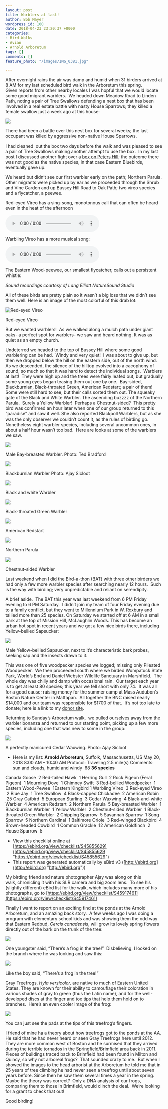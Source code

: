 ```yaml
---
layout: post
title: Warblers at last!
author: Bob Mayer
wordpress_id: 100
date: 2018-04-23 23:20:37 +0000
categories:
- Bird Walks
- Avian
- Arnold Arboretum
tags: []
comments: []
feature_photo: "/images/IMG_0381.jpg"

---
```

After overnight rains the air was damp and humid when 31 birders arrived at 8 AM for my last scheduled bird walk in the Arboretum this spring.  Given reports from other nearby locales I was hopful that we would locate some good migrant warblers.  We headed down Meadow Road to Linden Path, noting a pair of Tree Swallows defending a nest box that has been involved in a real estate battle with nasty House Sparrows; they killed a female swallow just a week ago at this house:

![](/images/2018/11/P1020388.jpg)

There had been a battle over this nest box for several weeks; the last occupant was killed by aggressive non-native House Sparrows.

I had cleaned  out the box two days before the walk and was pleased to see a pair of Tree Swallows making another attempt to use the box.  In my last post I discussed another fight over a [box on Peters Hill](/smore-spring-walks-with-avian-migration-in-full-swing/); the outcome there was not good as the native species, in that case Eastern Bluebirds, eventually gave up.

We heard but didn’t see our first warbler early on the path; Northern Parula.  Other migrants were picked up by ear as we proceeded through the Shrub and Vine Garden and up Bussey Hill Road to Oak Path; two vireo species and a flycatcher, a peewee.

Red-eyed Vireo has a sing-song, monotonous call that can often be heard even in the heat of the afternoon

<audio controls src="/media/Red-eyed_Vireo_1.mp3"></audio>

Warbling Vireo has a more musical song:

<audio controls src="/media/2015/05/Warlbing-Vireo.mp3"></audio>

The Eastern Wood-peewee, our smallest flycatcher, calls out a persistent whistle:

_Sound recordings courtesy of Lang Elliott NatureSound Studio_

All of these birds are pretty plain so it wasn’t a big loss that we didn’t see them well. Here is an image of the most colorful of this drab lot:

![Red-eyed Vireo](/images/2018/11/P1010954-1688x1200.jpg "Red-Eyed Vireo")

Red-eyed Vireo

But we wanted warblers!  As we walked along a mulch path under giant oaks- a perfect spot for warblers- we saw and heard nothing. It was as quiet as an empty church.

Undeterred we headed to the top of Bussey Hill where some good warblering can be had.  Windy and very quiet!  I was about to give up, but then we dropped below the hill on the eastern side, out of the north wind.  As we descended, the silence of the hilltop evolved into a cacophony of sound; so much so that it was hard to detect the individual songs.  Warblers at last!  They were high up and the trees were fairly leafed out, but gradually some young eyes began teasing them out one by one.  Bay-sided, Blackburnian, Black-throated Green, American Redstart; a pair of them!  Some were still hard to see, but their calls sorted them out. The squeaky gate of the Black and White Warbler. The ascending buzzzz of the Northern Parula.  Surely a Yellow Warbler!  Perhaps a Chestnut-sided?  This pretty bird was confirmed an hour later when one of our group returned to this “paradise” and saw it well. She also reported Blackpoll Warblers, but as she was the only observer we couldn’t count it, as the rules of birding go.  Nonetheless eight warbler species, including several uncommon ones, in about a half hour wasn’t too bad.  Here are looks at some of the warblers we saw.

![](/images/2017/05/Bay-breasted-Warbler-Ted-Bradford.jpg)

Male Bay-breasted Warbler. Photo: Ted Bradford

![](/images/101455011-1.jpg)

Blackburnian Warbler Photo: Ajay Sicloot

![](/images/P1020265.jpg)

Black and white Warbler

![](/images/P1010002_2.jpg)

Black-throated Green Warbler

![](/images/P1050239-1.jpg)

American Redstart

![](/images/2018/11/P1050177.jpg)

Northern Parula

![](/images/P1020287-2.jpg)

Chestnut-sided Warbler

Last weekend when I did the Bird-a-thon (BAT) with three other birders we had only a few more warbler species after searching nearly 12 hours.  Such is the way with birding; very unpredictable and reliant on serendipity.

A brief aside.  The BAT this year was last weekend from 6 PM Friday evening to 6 PM Saturday.  I didn’t join my team of four Friday evening due to a family conflict, but they went to Millennium Park in W. Roxbury and tallied more than 25 species. On Saturday we started off at 6 AM in a small park at the top of Mission Hill, McLaughlin Woods. This has become an urban hot spot in recent years and we got a few nice birds there, including Yellow-bellied Sapsucker:

![](/images/P1000348.jpg)

Male Yellow-bellied Sapsucker, next to it’s characteristic bark probes, seeking sap and the insects drawn to it.

This was one of five woodpecker species we logged; missing only Pileated Woodpecker.  We then proceeded south where we birded Wompatuck State Park, World’s End and Daniel Webster Wildlife Sanctuary in Marshfield.  The whole day was chilly and damp with occasional rain.  Our target each year is to get at least 80 species; this year we fell short with only 74.  It was all for a good cause; raising money for the summer camp at Mass Audubon’s Boston Nature Center in Mattapan.  All together the BNC raised nearly $14,000 and our team was responsible for $1700 of that.  It’s not too late to donate; here is a link to my [donor site](https://goo.gl/fuocvG).

Returning to Sunday’s Arboretum walk,  we pulled ourselves away from the warbler bonanza and returned to our starting point, picking up a few more species, including one that was new to some in the group:

![](/images/101455741.jpg)

A perfectly manicured Cedar Waxwing. Photo: Ajay Sicloot

* Here is my list: **Arnold Arboretum**, Suffolk, Massachusetts, US May 20, 2018 8:00 AM – 10:40 AM Protocol: Traveling 2.5 mile(s) Comments:     sun and clouds, humid and windy  68 **36 species**

Canada Goose  2 Red-tailed Hawk  1 Herring Gull  2 Rock Pigeon (Feral Pigeon)  1 Mourning Dove  1 Chimney Swift  3 Red-bellied Woodpecker  1 Eastern Wood-Pewee  1Eastern Kingbird 1 Warbling Vireo  3 Red-eyed Vireo  2 Blue Jay  1 Tree Swallow  4 Black-capped Chickadee  2 American Robin  25 Gray Catbird  5 European Starling  3 Cedar Waxwing  4 Black-and-white Warbler  4 American Redstart  2 Northern Parula  5 Bay-breasted Warbler  1 Blackburnian Warbler  1 Yellow Warbler  2 Chestnut-sided Warbler  1 Black-throated Green Warbler  2 Chipping Sparrow  5 Savannah Sparrow  1 Song Sparrow  5 Northern Cardinal  1 Baltimore Oriole  3 Red-winged Blackbird  4 Brown-headed Cowbird  1 Common Grackle  12 American Goldfinch  2 House Sparrow  5

* View this checklist online at [https://ebird.org/view/checklist/S45855629](https://ebird.org/view/checklist/S45855629 "https://ebird.org/view/checklist/S45855629")
* This report was generated automatically by eBird v3 ([http://ebird.org](http://ebird.org "http://ebird.org"))

My birding friend and nature photographer Ajay was along on this walk, chronicling it with his SLR camera and big zoom lens.  To see his (slightly different) eBird list for the walk, which includes many more of his photographs, go to [https://ebird.org/view/checklist/S45917461](https://ebird.org/view/checklist/S45917461)

Finally I want to report on an exciting find at the ponds at the Arnold Arboretum, and an amazing back story.  A few weeks ago I was doing a program with elementary school kids and was showing them the odd way that Eastern Redbud, _Cercis canadensis_, will grow its lovely spring flowers directly out of the bark on the trunk of the tree:

![](/images/2018/11/Redbud.jpg)

One youngster said, “There’s a frog in the tree!”  Disbelieving, I looked on the branch where he was looking and saw this:

![](/images/IMG_0383-1.jpg)

Like the boy said, “There’s a frog in the tree!”

Gray Treefrogs, _Hyla versicolor,_ are native to much of Eastern United States. They are known for their ability to camouflage their coloration in various shades of gray to green (thus the Latin name), and for the well-developed discs at the finger and toe tips that help them hold on to branches.  Here’s an even cooler image of the frog:

![](/images/2018/11/IMG_0381.jpg)

You can just see the pads at the tips of this treefrog’s fingers.

I friend of mine ha a theory about how treefrogs got to the ponds at the AA.  He said that he had never heard or seen Gray Treefrogs here until 2012.  They are more common west of Boston and he surmised that they arrived during the terrible tornados in the Springfield/Brimfield area back in 2011.  Pieces of buildings traced back to Brimfield had been found in Milton and Quincy, so why not arboreal frogs?  That sounded crazy to me.  But when I showed the images to the head arborist at the Arboretum he told me that in 25 years of tree climbing he had never seen a treefrog until about seven years before. Since then he saw them several times a year in the spring.  Maybe the theory was correct?  Only a DNA analysis of our frogs, comparing them to those in Brimfield, would clinch the deal.  We’re looking for a grant to check that out!

Good birding!